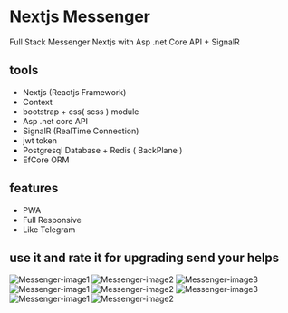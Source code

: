 # Nextjs Messenger

Full Stack Messenger
Nextjs with Asp .net Core API + SignalR

## tools

- Nextjs (Reactjs Framework)
- Context
- bootstrap + css( scss ) module
- Asp .net core API
- SignalR (RealTime Connection)
- jwt token
- Postgresql Database + Redis ( BackPlane )
- EfCore ORM

## features

- PWA
- Full Responsive
- Like Telegram

**use it and rate it**
**for upgrading send your helps**
---

![Messenger-image1](./messenger/public/assets/images/screenshots/screenshot1.png)
![Messenger-image2](./messenger/public/assets/images/screenshots/screenshot2.png)
![Messenger-image3](./messenger/public/assets/images/screenshots/screenshot3.png)
![Messenger-image1](./messenger/public/assets/images/screenshots/screenshot4.png)
![Messenger-image2](./messenger/public/assets/images/screenshots/screenshot5.png)
![Messenger-image3](./messenger/public/assets/images/screenshots/screenshot6.png)
![Messenger-image1](./messenger/public/assets/images/screenshots/screenshot7.png)
![Messenger-image2](./messenger/public/assets/images/screenshots/screenshot8.png)